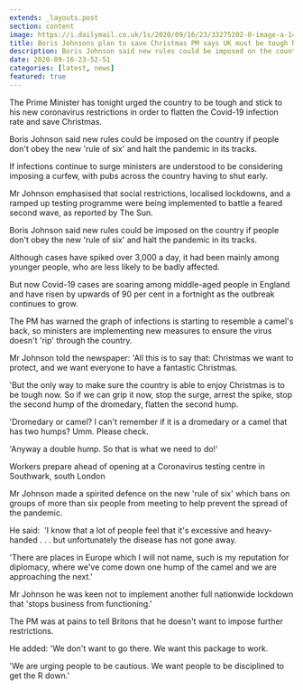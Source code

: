 ```yaml
---
extends: _layouts.post
section: content
image: https://i.dailymail.co.uk/1s/2020/09/16/23/33275202-0-image-a-14_1600293968804.jpg 
title: Boris Johnsons plan to save Christmas PM says UK must be tough NOW to flatten the second hump 
description: Boris Johnson said new rules could be imposed on the country if people dont obey the new rule of six and halt the pandemic in its tracks. 
date: 2020-09-16-23-52-51 
categories: [latest, news] 
featured: true 
--- 
```

The Prime Minister has tonight urged the country to be tough and stick to his new coronavirus restrictions in order to flatten the Covid-19 infection rate and save Christmas.

Boris Johnson said new rules could be imposed on the country if people don't obey the new 'rule of six' and halt the pandemic in its tracks. 

If infections continue to surge ministers are understood to be considering imposing a curfew, with pubs across the country having to shut early.  

Mr Johnson emphasised that social restrictions, localised lockdowns, and a ramped up testing programme were being implemented to battle a feared second wave, as reported by The Sun.

Boris Johnson said new rules could be imposed on the country if people don't obey the new 'rule of six' and halt the pandemic in its tracks.



Although cases have spiked over 3,000 a day, it had been mainly among younger people, who are less likely to be badly affected. 

But now Covid-19 cases are soaring among middle-aged people in England and have risen by upwards of 90 per cent in a fortnight as the outbreak continues to grow.

The PM has warned the graph of infections is starting to resemble a camel's back, so ministers are implementing new measures to ensure the virus doesn't 'rip' through the country. 

Mr Johnson told the newspaper: 'All this is to say that: Christmas we want to protect, and we want everyone to have a fantastic Christmas.

'But the only way to make sure the country is able to enjoy Christmas is to be tough now. So if we can grip it now, stop the surge, arrest the spike, stop the second hump of the dromedary, flatten the second hump.

'Dromedary or camel? I can't remember if it is a dromedary or a camel that has two humps? Umm. Please check.

'Anyway a double hump. So that is what we need to do!'

Workers prepare ahead of opening at a Coronavirus testing centre in Southwark, south London

Mr Johnson made a spirited defence on the new 'rule of six' which bans on groups of more than six people from meeting to help prevent the spread of the pandemic.

He said:  'I know that a lot of people feel that it's excessive and heavy-handed . . . but unfortunately the disease has not gone away.

'There are places in Europe which I will not name, such is my reputation for diplomacy, where we've come down one hump of the camel and we are approaching the next.' 

Mr Johnson he was keen not to implement another full nationwide lockdown that 'stops business from functioning.'  

The PM was at pains to tell Britons that he doesn't want to impose further restrictions.

He added: 'We don't want to go there. We want this package to work.

'We are urging people to be cautious. We want people to be disciplined to get the R down.'  

